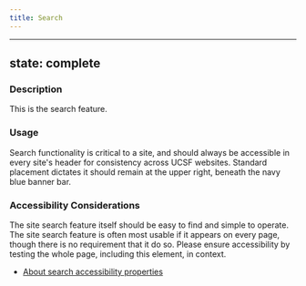 ```yaml
---
title: Search
---
```


---
state: complete
---

### Description
This is the search feature.

### Usage
Search functionality is critical to a site, and should always be accessible in every site's header for consistency across UCSF websites. Standard placement dictates it should remain at the upper right, beneath the navy blue banner bar.

### Accessibility Considerations
The site search feature itself should be easy to find and simple to operate. The site search feature is often most usable if it appears on every page, though there is no requirement that it do so. Please ensure accessibility by testing the whole page, including this element, in context.

* <a href="http://webaim.org/techniques/sitetools/">About search accessibility properties</a>

<!-- ### SEO Considerations
This section is left intentionally blank and is for future consideration.

### Technical Considerations
To implement search, use the markup structure shown here, with the class select-style. -->
